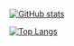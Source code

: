 [![GitHub stats](https://github-readme-stats.vercel.app/api?username=dkswjdals89&theme=dracula)](https://github.com/anuraghazra/github-readme-stats)

[![Top Langs](https://github-readme-stats.vercel.app/api/top-langs/?username=dkswjdals89)](https://github.com/anuraghazra/github-readme-stats)
